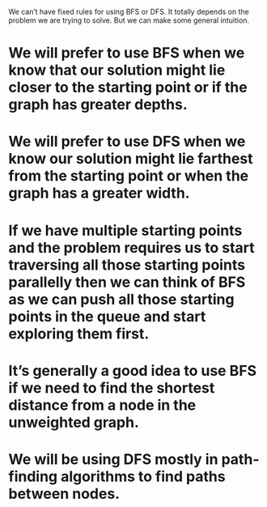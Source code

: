 We can’t have fixed rules for using BFS or DFS. It totally depends on the problem we are trying to solve. But we can make some general intuition.

# We will prefer to use BFS when we know that our solution might lie closer to the starting point or if the graph has greater depths.

# We will prefer to use DFS when we know our solution might lie farthest from the starting point or when the graph has a greater width.

# If we have multiple starting points and the problem requires us to start traversing all those starting points parallelly then we can think of BFS as we can push all those starting points in the queue and start exploring them first.

# It’s generally a good idea to use BFS if we need to find the shortest distance from a node in the unweighted graph.

# We will be using DFS mostly in path-finding algorithms to find paths between nodes.
